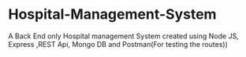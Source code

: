 # Hospital-Management-System
A Back End only Hospital management System created using Node JS, Express ,REST Api, Mongo DB and Postman(For testing the routes))

